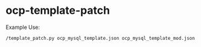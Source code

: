 # ocp-template-patch

Example Use:
```
/template_patch.py ocp_mysql_template.json ocp_mysql_template_mod.json
```
